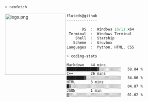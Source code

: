 ```zsh
> neofetch
```

<!--img align="left" src="https://github.com/fluteds.png" alt="logo.png" width="200"/>-->
<img align="left" src="https://external-content.duckduckgo.com/iu/?u=https%3A%2F%2F78.media.tumblr.com%2F975fca5f82161b190efdcaa05ffbd4ec%2Ftumblr_p6q6m9TJF01x3p3jmo1_500.png&f=1&nofb=1" alt="logo.png" width="200"/>

```csharp
fluteds@github
--------------

       OS  :  Windows 10/11 x64
 Terminal  :  Windows Terminal
    Shell  :  Starship
   Scheme  :  Gruvbox
Languages  :  Python, HTML, CSS
```

```zsh
> coding-stats
```

<!--START_SECTION:waka-->

```text
Markdown   44 mins         ██████████████▓░░░░░░░░░░   58.84 %
C++        26 mins         ████████▓░░░░░░░░░░░░░░░░   34.66 %
HTML       3 mins          █▒░░░░░░░░░░░░░░░░░░░░░░░   04.87 %
JSON       1 min           ▒░░░░░░░░░░░░░░░░░░░░░░░░   01.62 %
```

<!--END_SECTION:waka-->
